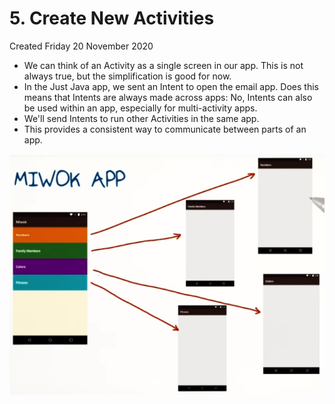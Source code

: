 # 5. Create New Activities
Created Friday 20 November 2020


* We can think of an Activity as a single screen in our app. This is not always true, but the simplification is good for now.
* In the Just Java app, we sent an Intent to open the email app. Does this means that Intents are always made across apps: No, Intents can also be used within an app, especially for multi-activity apps.
* We'll send Intents to run other Activities in the same app.
* This provides a consistent way to communicate between parts of an app.

![](./5._Create_New_Activities/pasted_image.png)

